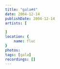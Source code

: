 ```yaml
---
title: "gala#4"
date: 2004-12-14
publishDate: 2004-12-14
artists: [
    
]
location: {
    name: fluc
}
photos:
tags: [gala]
recordings: []
---
```

